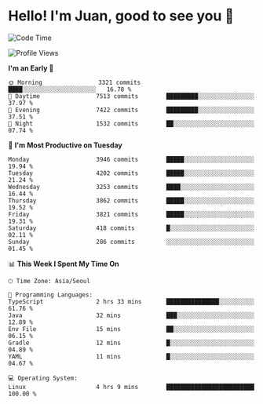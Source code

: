 # Hello! I'm Juan, good to see you 👋

<!--
**Y-k-Y/Y-k-Y** is a ✨ _special_ ✨ repository because its `README.md` (this file) appears on your GitHub profile.

Here are some ideas to get you started:

- 🔭 I’m currently working on ...
- 🌱 I’m currently learning ...
- 👯 I’m looking to collaborate on ...
- 🤔 I’m looking for help with ...
- 💬 Ask me about ...
- 📫 How to reach me: ...
- 😄 Pronouns: ...
- ⚡ Fun fact: ...
-->
<!--
![Profile views](https://gpvc.arturio.dev/Y-k-Y)

[![Omid Nikrah StackOverflow](https://github-readme-stackoverflow.vercel.app/?userID=9517076)](https://stackoverflow.com/users/9517076/i-have-10-fingers)
-->

<!--START_SECTION:waka-->
![Code Time](http://img.shields.io/badge/Code%20Time-1%2C759%20hrs%2059%20mins-blue)

![Profile Views](http://img.shields.io/badge/Profile%20Views-1-blue)

**I'm an Early 🐤** 

```text
🌞 Morning                3321 commits        ████░░░░░░░░░░░░░░░░░░░░░   16.78 % 
🌆 Daytime                7513 commits        █████████░░░░░░░░░░░░░░░░   37.97 % 
🌃 Evening                7422 commits        █████████░░░░░░░░░░░░░░░░   37.51 % 
🌙 Night                  1532 commits        ██░░░░░░░░░░░░░░░░░░░░░░░   07.74 % 
```
📅 **I'm Most Productive on Tuesday** 

```text
Monday                   3946 commits        █████░░░░░░░░░░░░░░░░░░░░   19.94 % 
Tuesday                  4202 commits        █████░░░░░░░░░░░░░░░░░░░░   21.24 % 
Wednesday                3253 commits        ████░░░░░░░░░░░░░░░░░░░░░   16.44 % 
Thursday                 3862 commits        █████░░░░░░░░░░░░░░░░░░░░   19.52 % 
Friday                   3821 commits        █████░░░░░░░░░░░░░░░░░░░░   19.31 % 
Saturday                 418 commits         █░░░░░░░░░░░░░░░░░░░░░░░░   02.11 % 
Sunday                   286 commits         ░░░░░░░░░░░░░░░░░░░░░░░░░   01.45 % 
```


📊 **This Week I Spent My Time On** 

```text
🕑︎ Time Zone: Asia/Seoul

💬 Programming Languages: 
TypeScript               2 hrs 33 mins       ███████████████░░░░░░░░░░   61.76 % 
Java                     32 mins             ███░░░░░░░░░░░░░░░░░░░░░░   12.89 % 
Env File                 15 mins             ██░░░░░░░░░░░░░░░░░░░░░░░   06.15 % 
Gradle                   12 mins             █░░░░░░░░░░░░░░░░░░░░░░░░   04.89 % 
YAML                     11 mins             █░░░░░░░░░░░░░░░░░░░░░░░░   04.67 % 

💻 Operating System: 
Linux                    4 hrs 9 mins        █████████████████████████   100.00 % 
```


<!--END_SECTION:waka-->
